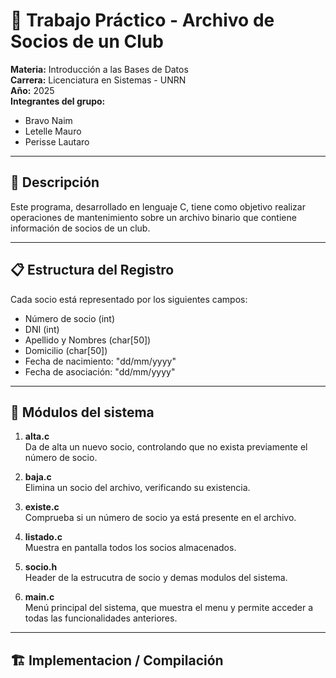 # 🧾 Trabajo Práctico - Archivo de Socios de un Club

**Materia:** Introducción a las Bases de Datos  
**Carrera:** Licenciatura en Sistemas - UNRN  
**Año:** 2025  
**Integrantes del grupo:**  
- Bravo Naim
- Letelle Mauro
- Perisse Lautaro  

---

## 📌 Descripción

Este programa, desarrollado en lenguaje C, tiene como objetivo realizar operaciones de mantenimiento sobre un archivo binario que contiene información de socios de un club. 

---

## 📋 Estructura del Registro

Cada socio está representado por los siguientes campos:

- Número de socio (int)
- DNI (int)
- Apellido y Nombres (char[50])
- Domicilio (char[50])
- Fecha de nacimiento: "dd/mm/yyyy"
- Fecha de asociación: "dd/mm/yyyy"

---

## 🧩 Módulos del sistema

1. **alta.c**  
   Da de alta un nuevo socio, controlando que no exista previamente el número de socio.

2. **baja.c**  
   Elimina un socio del archivo, verificando su existencia.

3. **existe.c**  
   Comprueba si un número de socio ya está presente en el archivo.

4. **listado.c**  
   Muestra en pantalla todos los socios almacenados.

5. **socio.h**  
   Header de la estrucutra de socio y demas modulos del sistema.

6. **main.c**  
   Menú principal del sistema, que muestra el menu y permite acceder a todas las funcionalidades anteriores.
---

## 🏗️ Implementacion / Compilación

